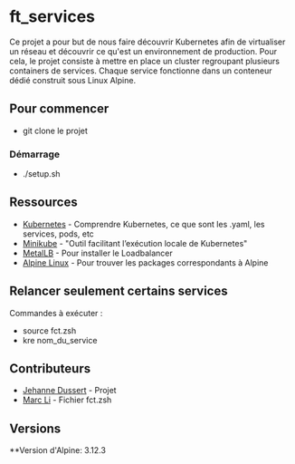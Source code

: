 # ft_services

Ce projet a pour but de nous faire découvrir Kubernetes afin de virtualiser un réseau et découvrir ce qu'est un environnement de production. Pour cela, le projet consiste à mettre en place un cluster regroupant plusieurs containers de services. Chaque service fonctionne dans un conteneur dédié construit sous Linux Alpine.

## Pour commencer
- git clone le projet

### Démarrage
- ./setup.sh

## Ressources
* [Kubernetes](https://kubernetes.io/fr/docs/home/) - Comprendre Kubernetes, ce que sont les .yaml, les services, pods, etc
* [Minikube](https://kubernetes.io/fr/docs/setup/learning-environment/minikube/) - "Outil facilitant l’exécution locale de Kubernetes"
* [MetalLB](https://metallb.universe.tf/installation/) - Pour installer le Loadbalancer
* [Alpine Linux](https://pkgs.alpinelinux.org/packages) - Pour trouver les packages correspondants à Alpine

## Relancer seulement certains services
Commandes à exécuter :
- source fct.zsh
- kre nom_du_service

## Contributeurs
* [Jehanne Dussert](https://github.com/JehanneDussert) - Projet
* [Marc Li](https://github.com/mli42) - Fichier fct.zsh

## Versions

**Version d'Alpine: 3.12.3
